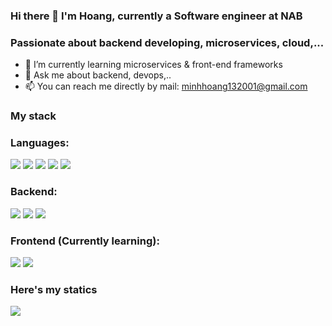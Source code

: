 ### Hi there 👋 I'm Hoang, currently a Software engineer at NAB
### Passionate about backend developing, microservices, cloud,...

- 🌱 I’m currently learning microservices & front-end frameworks
- 💬 Ask me about backend, devops,..
- 📫 You can reach me directly by mail: minhhoang132001@gmail.com

### My stack

### Languages:
<img src="https://img.shields.io/badge/go-%2300ADD8.svg?style=for-the-badge&logo=go&logoColor=white"> <img src="https://img.shields.io/badge/javascript-%23323330.svg?style=for-the-badge&logo=javascript&logoColor=%23F7DF1E"> <img src="https://img.shields.io/badge/typescript-%23007ACC.svg?style=for-the-badge&logo=typescript&logoColor=white"> <img src="https://img.shields.io/badge/java-%23ED8B00.svg?style=for-the-badge&logo=java&logoColor=white"> <img src="https://img.shields.io/badge/c++-%2300599C.svg?style=for-the-badge&logo=c%2B%2B&logoColor=white">


### Backend: 
<img src="https://img.shields.io/badge/node.js-6DA55F?style=for-the-badge&logo=node.js&logoColor=white"> <img src="https://img.shields.io/badge/nestjs-%23E0234E.svg?style=for-the-badge&logo=nestjs&logoColor=white"> <img src="https://img.shields.io/badge/spring-%236DB33F.svg?style=for-the-badge&logo=spring&logoColor=white">

### Frontend (Currently learning):
<img src="https://img.shields.io/badge/react-%2320232a.svg?style=for-the-badge&logo=react&logoColor=%2361DAFB"> <img src="https://img.shields.io/badge/Next-black?style=for-the-badge&logo=next.js&logoColor=white">

### Here's my statics
<img src="https://github-readme-stats.vercel.app/api?username=nvmh0103&theme=tokyonight&show_icons=true&count_private=true">
